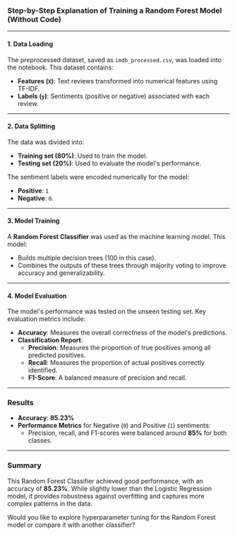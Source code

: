 ### Step-by-Step Explanation of Training a Random Forest Model (Without Code)

---

#### **1. Data Loading**
The preprocessed dataset, saved as `imdb_processed.csv`, was loaded into the notebook. This dataset contains:
- **Features (`X`)**: Text reviews transformed into numerical features using TF-IDF.
- **Labels (`y`)**: Sentiments (positive or negative) associated with each review.

---

#### **2. Data Splitting**
The data was divided into:
- **Training set (80%)**: Used to train the model.
- **Testing set (20%)**: Used to evaluate the model's performance.

The sentiment labels were encoded numerically for the model:
- **Positive**: `1`
- **Negative**: `0`.

---

#### **3. Model Training**
A **Random Forest Classifier** was used as the machine learning model. This model:
- Builds multiple decision trees (100 in this case).
- Combines the outputs of these trees through majority voting to improve accuracy and generalizability.

---

#### **4. Model Evaluation**
The model's performance was tested on the unseen testing set. Key evaluation metrics include:
- **Accuracy**: Measures the overall correctness of the model's predictions.
- **Classification Report**:
  - **Precision**: Measures the proportion of true positives among all predicted positives.
  - **Recall**: Measures the proportion of actual positives correctly identified.
  - **F1-Score**: A balanced measure of precision and recall.

---

### Results
- **Accuracy**: **85.23%**
- **Performance Metrics** for Negative (`0`) and Positive (`1`) sentiments:
  - Precision, recall, and F1-scores were balanced around **85%** for both classes.

---

### Summary
This Random Forest Classifier achieved good performance, with an accuracy of **85.23%**. While slightly lower than the Logistic Regression model, it provides robustness against overfitting and captures more complex patterns in the data.

Would you like to explore hyperparameter tuning for the Random Forest model or compare it with another classifier?
